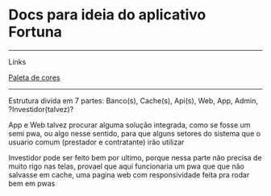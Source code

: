 <h1>Docs para ideia do aplicativo Fortuna</h1>
<hr>
<p>Links</p>
<a href="https://github.com/mao4miga/docs/blob/main/paletaDeCores.md">Paleta de cores</a>
<hr>

<p> Estrutura divida em 7 partes: Banco(s), Cache(s), Api(s), Web, App, Admin, ?Investidor(talvez)? </p>
<p>App e Web talvez procurar alguma solução integrada, como se fosse um semi pwa, ou algo nesse sentido, para que alguns setores do sistema que o usuario comum (prestador e contratante) irão utilizar</p>
<p> Investidor pode ser feito bem por ultimo, porque nessa parte não precisa de muito rigo nas telas, provael que aqui funcionaria um pwa que que não salvasse em cache, uma pagina web com responsividade feita pra rodar bem em pwas</p>
